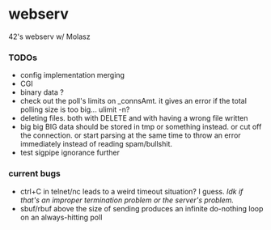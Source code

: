 # webserv
42's webserv w/ Molasz

### TODOs

* config implementation merging
* CGI
* binary data ?
* check out the poll's limits on \_connsAmt. it gives an error if the total polling size is too big... ulimit -n?
* deleting files. both with DELETE and with having a wrong file written
* big big BIG data should be stored in tmp or something instead. or cut off the connection. or start parsing at the same time to throw an error immediately instead of reading spam/bullshit.
* test sigpipe ignorance further

### current bugs

* ctrl+C in telnet/nc leads to a weird timeout situation? I guess. *Idk if that's an improper termination problem or the server's problem.*
* sbuf/rbuf above the size of sending produces an infinite do-nothing loop on an always-hitting poll
